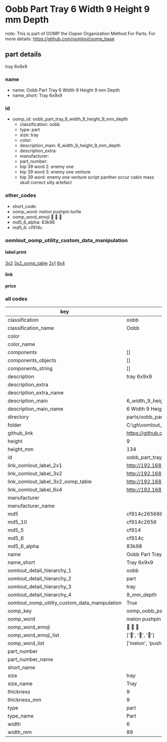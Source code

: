 # Oobb Part Tray 6 Width 9 Height 9 mm Depth  

note: This is part of OOMP the Oopen Organization Method For Parts. For more details: https://github.com/oomlout/oomp_base

##  part details
  



tray 6x9x9



### name
* name: Oobb Part Tray 6 Width 9 Height 9 mm Depth
* name_short: Tray 6x9x9 
### id
* oomp_id: oobb_part_tray_6_width_9_height_9_mm_depth
  * classification: oobb
  * type: part
  * size: tray
  * color: 
  * description_main: 6_width_9_height_9_mm_depth
  * description_extra: 
  * manufacturer: 
  * part_number: 
  * bip 39 word 2: enemy one
  * bip 39 word 3: enemy one venture
  * bip 39 word: enemy one venture script panther occur cabin mass skull correct silly artefact

### other_codes
* short_code: 
* oomp_word: melon pushpin turtle
* oomp_word_emoji :melon: :pushpin: :turtle:
* md5_6_alpha: 83k98
* md5_6: cf914c






### oomlout_oomp_utility_custom_data_manipulation
#### label print
[3x2](http://192.168.1.245:1112/?label=oomp%2083k98)
[3x2_oomp_table](http://192.168.1.108:1112/?label=oomp%2083k98)
[2x1](http://192.168.1.242:1112/?label=oomp%2083k98)
[6x4](http://192.168.1.55:1112/?label=oomp%2083k98)    

#### link

                              

#### price







### all codes 
| key | value |  
| --- | --- |  
| classification | oobb |  
| classification_name | Oobb |  
| color |  |  
| color_name |  |  
| components | [] |  
| components_objects | [] |  
| components_string | [] |  
| description | tray 6x9x9 |  
| description_extra |  |  
| description_extra_name |  |  
| description_main | 6_width_9_height_9_mm_depth |  
| description_main_name | 6 Width 9 Height 9 mm Depth |  
| directory | parts/oobb_part_tray_6_width_9_height_9_mm_depth |  
| folder | C:\gh\oomlout_oobb_version_4_generated_parts\parts\oobb_part_tray_6_width_9_height_9_mm_depth |  
| github_link | https://github.com/oomlout/oomlout_oomp_part_src/tree/main/parts/oobb_part_tray_6_width_9_height_9_mm_depth |  
| height | 9 |  
| height_mm | 134 |  
| id | oobb_part_tray_6_width_9_height_9_mm_depth |  
| link_oomlout_label_2x1 | http://192.168.1.242:1112/?label=oomp%2083k98 |  
| link_oomlout_label_3x2 | http://192.168.1.245:1112/?label=oomp%2083k98 |  
| link_oomlout_label_3x2_oomp_table | http://192.168.1.108:1112/?label=oomp%2083k98 |  
| link_oomlout_label_6x4 | http://192.168.1.55:1112/?label=oomp%2083k98 |  
| manufacturer |  |  
| manufacturer_name |  |  
| md5 | cf914c26568883fa634fec1be4a6aa4f |  
| md5_10 | cf914c2656 |  
| md5_5 | cf914 |  
| md5_6 | cf914c |  
| md5_6_alpha | 83k98 |  
| name | Oobb Part Tray 6 Width 9 Height 9 mm Depth |  
| name_short | Tray 6x9x9  |  
| oomlout_detail_hierarchy_1 | oobb |  
| oomlout_detail_hierarchy_2 | part |  
| oomlout_detail_hierarchy_3 | tray |  
| oomlout_detail_hierarchy_4 | 9_mm_depth |  
| oomlout_oomp_utility_custom_data_manipulation | True |  
| oomp_key | oomp_oobb_part_tray_6_width_9_height_9_mm_depth |  
| oomp_word | melon pushpin turtle |  
| oomp_word_emoji | :melon: :pushpin: :turtle: |  
| oomp_word_emoji_list | [':melon:', ':pushpin:', ':turtle:'] |  
| oomp_word_list | ['melon', 'pushpin', 'turtle'] |  
| part_number |  |  
| part_number_name |  |  
| short_name |  |  
| size | tray |  
| size_name | Tray |  
| thickness | 9 |  
| thickness_mm | 9 |  
| type | part |  
| type_name | Part |  
| width | 6 |  
| width_mm | 89 |  
